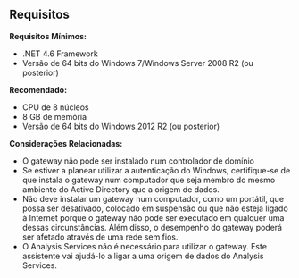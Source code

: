 ## <a name="requirements"></a>Requisitos
**Requisitos Mínimos:**

* .NET 4.6 Framework
* Versão de 64 bits do Windows 7/Windows Server 2008 R2 (ou posterior)

**Recomendado:**

* CPU de 8 núcleos
* 8 GB de memória
* Versão de 64 bits do Windows 2012 R2 (ou posterior)

**Considerações Relacionadas:**

* O gateway não pode ser instalado num controlador de domínio
* Se estiver a planear utilizar a autenticação do Windows, certifique-se de que instala o gateway num computador que seja membro do mesmo ambiente do Active Directory que a origem de dados.
* Não deve instalar um gateway num computador, como um portátil, que possa ser desativado, colocado em suspensão ou que não esteja ligado à Internet porque o gateway não pode ser executado em qualquer uma dessas circunstâncias. Além disso, o desempenho do gateway poderá ser afetado através de uma rede sem fios.
* O Analysis Services não é necessário para utilizar o gateway. Este assistente vai ajudá-lo a ligar a uma origem de dados do Analysis Services.


